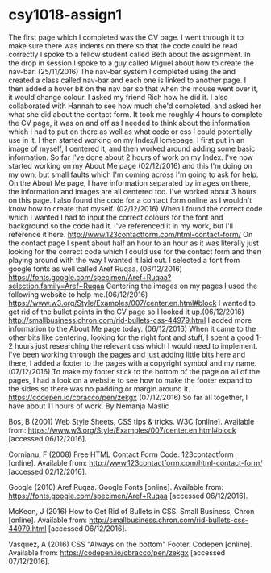 # csy1018-assign1
The first page which I completed was the CV page.
I went through it to make sure there was indents on there so that the code could be read correctly
I spoke to a fellow student called Beth about the assignment. In the drop in session I spoke to a guy called
Miguel about how to create the nav-bar. (25/11/2016)
The nav-bar system I completed using the <a> and created a class called nav-bar and each one is linked to
another page. I then added a hover bit on the nav bar so that when the mouse went over it, it would change colour.
I asked my friend Rich how he did it.
I also collaborated with Hannah to see how much she'd completed, and asked her what she did about the contact form.
It took me roughly 4 hours to complete the CV page, it was on and off as I needed to think about the information
which I had to put on there as well as what code or css I could potentially use in it.
I then started working on my Index/Homepage. I first put in an image of myself, I centered it,
and then worked around adding some basic information. So far I've done about 2 hours of work on my Index.
I've now started working on my About Me page (02/12/2016) and this I'm doing on my own, but small faults which
I'm coming across I'm going to ask for help. On the About Me page, I have information separated by images on there,
the information and images are all centered too. I've worked about 3 hours on this page.
I also found the code for a contact form online as I wouldn't know how to create that myself. (02/12/2016)
When I found
the correct code which I wanted I had to input the correct colours for the font and background so the code had it.
I've referenced it in my work, but I'll reference it here. http://www.123contactform.com/html-contact-form/
On the contact page I spent about half an hour to an hour as it was literally just looking for the correct code
which I could use for the contact form and then playing around with the way I wanted it laid out.
I selected a font from google fonts as well called Aref Ruqaa. (06/12/2016)
https://fonts.google.com/specimen/Aref+Ruqaa?selection.family=Aref+Ruqaa
Centering the images on my pages I used the following website to help me.(06/12/2016)
https://www.w3.org/Style/Examples/007/center.en.html#block
I wanted to get rid of the bullet points in the CV page so I looked it up.(06/12/2016)
http://smallbusiness.chron.com/rid-bullets-css-44979.html
I added more information to the About Me page today. (06/12/2016)
When it came to the other bits like centering, looking for the right font and stuff, I spent a good 1-2 hours
just researching the relevant css which I would need to implement.
I've been working through the pages and just adding little bits here and there, I added a footer to the pages
with a copyright symbol and my name. (07/12/2016)
To make my footer stick to the bottom of the page on all of the pages, I had a look on a website to see how to
make the footer expand to the sides so there was no padding or margin around it.
https://codepen.io/cbracco/pen/zekgx (07/12/2016)
So far all together, I have about 11 hours of work.
By Nemanja Maslic

Bos, B (2001) Web Style Sheets, CSS tips & tricks. W3C [online]. Available from:
https://www.w3.org/Style/Examples/007/center.en.html#block [accessed 06/12/2016].

Cornianu, F (2008) Free HTML Contact Form Code. 123contactform [online]. Available from:
http://www.123contactform.com/html-contact-form/ [accessed 02/12/2016].

Google (2010) Aref Ruqaa. Google Fonts [online]. Available from:
https://fonts.google.com/specimen/Aref+Ruqaa [accessed 06/12/2016].

McKeon, J (2016) How to Get Rid of Bullets in CSS. Small Business, Chron [online]. Available from:
http://smallbusiness.chron.com/rid-bullets-css-44979.html [accessed 06/12/2016].

Vasquez, A (2016) CSS "Always on the bottom" Footer. Codepen [online]. Available from:
https://codepen.io/cbracco/pen/zekgx [accessed 07/12/2016].
